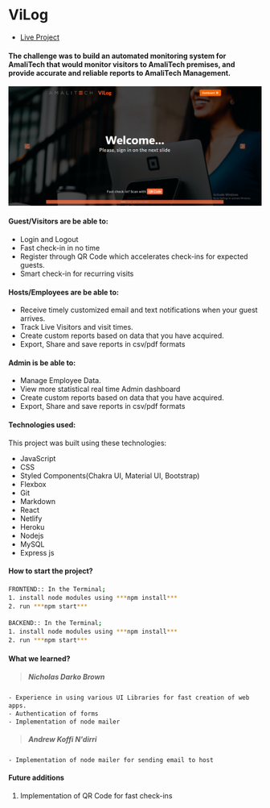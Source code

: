 # ViLog

- [Live Project](https://vilog.netlify.app/)

####  The challenge was to build an automated monitoring system for AmaliTech that would monitor visitors to AmaliTech premises, and provide accurate and reliable reports to AmaliTech Management.

![ViLog](./Screenshot.png)

#### Guest/Visitors are be able to:
- Login and Logout
- Fast check-in in no time
- Register through QR Code which accelerates check-ins for expected guests.
- Smart check-in for recurring visits

#### Hosts/Employees are be able to:
- Receive timely customized email and text notifications when your guest arrives.
- Track Live Visitors and visit times.
- Create custom reports based on data that you have acquired. 
- Export, Share and save reports in csv/pdf formats

#### Admin is be able to:
- Manage Employee Data.
- View more statistical real time Admin dashboard
- Create custom reports based on data that you have acquired. 
- Export, Share and save reports in csv/pdf formats

#### Technologies used:
This project was built using these technologies:
- JavaScript
- CSS
- Styled Components(Chakra UI, Material UI, Bootstrap)
- Flexbox
- Git
- Markdown
- React
- Netlify
- Heroku
- Nodejs
- MySQL
- Express js

#### How to start the project?
```sh
FRONTEND:: In the Terminal;
1. install node modules using ***npm install***
2. run ***npm start***

BACKEND:: In the Terminal;
1. install node modules using ***npm install***
2. run ***npm start***
```

#### What we learned?
> ##### Nicholas Darko Brown
    - Experience in using various UI Libraries for fast creation of web apps.
    - Authentication of forms
    - Implementation of node mailer 

> ##### Andrew Koffi N'dirri
    - Implementation of node mailer for sending email to host



#### Future additions
1. Implementation of QR Code for fast check-ins